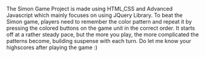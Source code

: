 The Simon Game Project is made using HTML,CSS and Advanced Javascript which mainly focuses on using JQuery Library.
To beat the Simon game, players need to remember the color pattern and repeat it by pressing the colored buttons on the game unit in the correct order. It starts off at a rather steady pace, but the more you play, the more complicated the patterns become, building suspense with each turn.
Do let me know your highscores after playing the game :)
